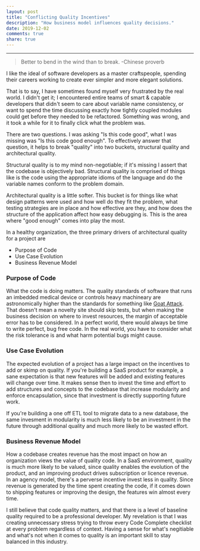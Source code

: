 ```yaml
---
layout: post
title: "Conflicting Quality Incentives"
description: "How business model influences quality decisions."
date: 2019-12-02
comments: true
share: true
---
```


---
> Better to bend in the wind than to break. 
> -Chinese proverb

I like the ideal of software developers as a master craftspeople, spending their careers working to create ever simpler and more elegant solutions.  

That is to say, I have sometimes found myself very frustrated by the real world. I didn't get it; I encountered entire teams of smart & capable developers that didn't seem to care about variable name consistency, or want to spend the time discussing exactly how tightly coupled modules could get before they needed to be refactored. Something was wrong, and it took a while for it to finally click what the problem was.  

There are two questions. I was asking "Is this code good", what I was missing was "Is this code good enough". To effectively answer that question, it helps to break "quality" into two buckets, structural quality and architectural quality.  

Structural quality is to my mind non-negotiable; if it's missing I assert that the codebase is objectively bad. Structural quality is comprised of things like is the code using the appropriate idioms of the language and do the variable names conform to the problem domain.  

Architectural quality is a little softer. This bucket is for things like what design patterns were used and how well do they fit the problem, what testing strategies are in place and how effective are they, and how does the structure of the application affect how easy debugging is. This is the area where "good enough" comes into play the most. 

In a healthy organization, the three primary drivers of architectural quality for a project are
* Purpose of Code
* Use Case Evolution
* Business Revenue Model

### Purpose of Code
What the code is doing matters. The quality standards of software that runs an imbedded medical device or controls heavy machineary are astronomically higher than the standards for something like [Goat Attack](https://goatattack.com/). That doesn't mean a novelty site should skip tests, but when making the business decision on where to invest resources, the margin of acceptable error has to be considered. In a perfect world, there would always be time to write perfect, bug free code. In the real world, you have to consider what the risk tolerance is and what harm potential bugs might cause.

### Use Case Evolution
The expected evolution of a project has a large impact on the incentives to add or skimp on quality. If you're building a SaaS product for example, a sane expectation is that new features will be added and existing features will change over time. It makes sense then to invest the time and effort to add structures and concepts to the codebase that increase modularity and enforce encapsulation, since that investment is directly supporting future work.  

If you're building a one off ETL tool to migrate data to a new database, the same invesment in modularity is much less likely to be an investment in the future through additional quality and much more likely to be wasted effort.

### Business Revenue Model
How a codebase creates revenue has the most impact on how an organization views the value of quality code. In a SaaS environment, quality is much more likely to be valued, since quality enables the evolution of the product, and an improving product drives subscription or licence revenue. In an agency model, there's a perverse incentive invest less in quality. Since revenue is generated by the time spent creating the code, if it comes down to shipping features or improving the design, the features win almost every time.  

I still believe that code quality matters, and that there is a level of baseline quality required to be a professional developer. My revelation is that I was creating unnecessary stress trying to throw every Code Complete checklist at every problem regardless of context. Having a sense for what's negitiable and what's not when it comes to quality is an important skill to stay balanced in this industry.
